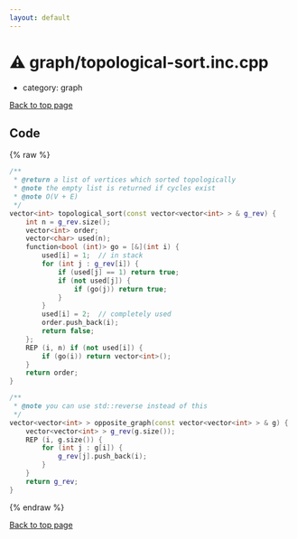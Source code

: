 ```yaml
---
layout: default
---
```


<!-- mathjax config similar to math.stackexchange -->
<script type="text/javascript" async
  src="https://cdnjs.cloudflare.com/ajax/libs/mathjax/2.7.5/MathJax.js?config=TeX-MML-AM_CHTML">
</script>
<script type="text/x-mathjax-config">
  MathJax.Hub.Config({
    TeX: { equationNumbers: { autoNumber: "AMS" }},
    tex2jax: {
      inlineMath: [ ['$','$'] ],
      processEscapes: true
    },
    "HTML-CSS": { matchFontHeight: false },
    displayAlign: "left",
    displayIndent: "2em"
  });
</script>

<script type="text/javascript" src="https://cdnjs.cloudflare.com/ajax/libs/jquery/3.4.1/jquery.min.js"></script>
<script src="https://cdn.jsdelivr.net/npm/jquery-balloon-js@1.1.2/jquery.balloon.min.js" integrity="sha256-ZEYs9VrgAeNuPvs15E39OsyOJaIkXEEt10fzxJ20+2I=" crossorigin="anonymous"></script>
<script type="text/javascript" src="../../assets/js/copy-button.js"></script>
<link rel="stylesheet" href="../../assets/css/copy-button.css" />


# :warning: graph/topological-sort.inc.cpp
* category: graph


[Back to top page](../../index.html)



## Code
{% raw %}
```cpp
/**
 * @return a list of vertices which sorted topologically
 * @note the empty list is returned if cycles exist
 * @note O(V + E)
 */
vector<int> topological_sort(const vector<vector<int> > & g_rev) {
    int n = g_rev.size();
    vector<int> order;
    vector<char> used(n);
    function<bool (int)> go = [&](int i) {
        used[i] = 1;  // in stack
        for (int j : g_rev[i]) {
            if (used[j] == 1) return true;
            if (not used[j]) {
                if (go(j)) return true;
            }
        }
        used[i] = 2;  // completely used
        order.push_back(i);
        return false;
    };
    REP (i, n) if (not used[i]) {
        if (go(i)) return vector<int>();
    }
    return order;
}

/**
 * @note you can use std::reverse instead of this
 */
vector<vector<int> > opposite_graph(const vector<vector<int> > & g) {
    vector<vector<int> > g_rev(g.size());
    REP (i, g.size()) {
        for (int j : g[i]) {
            g_rev[j].push_back(i);
        }
    }
    return g_rev;
}

```
{% endraw %}

[Back to top page](../../index.html)

